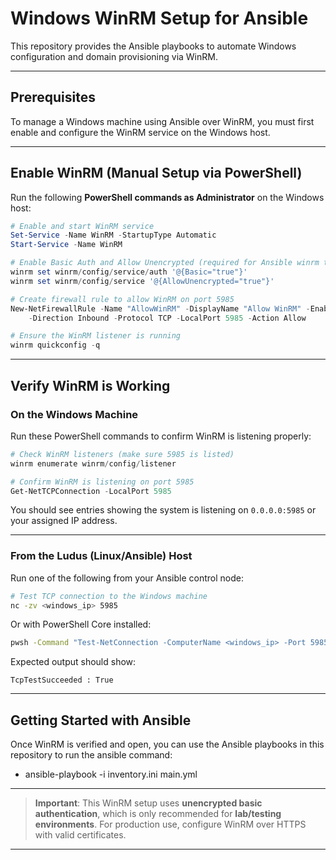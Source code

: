 # Windows WinRM Setup for Ansible

This repository provides the Ansible playbooks to automate Windows configuration and domain provisioning via WinRM.

---

## Prerequisites

To manage a Windows machine using Ansible over WinRM, you must first enable and configure the WinRM service on the Windows host.

---

## Enable WinRM (Manual Setup via PowerShell)

Run the following **PowerShell commands as Administrator** on the Windows host:

```powershell
# Enable and start WinRM service
Set-Service -Name WinRM -StartupType Automatic
Start-Service -Name WinRM

# Enable Basic Auth and Allow Unencrypted (required for Ansible winrm transport basic)
winrm set winrm/config/service/auth '@{Basic="true"}'
winrm set winrm/config/service '@{AllowUnencrypted="true"}'

# Create firewall rule to allow WinRM on port 5985
New-NetFirewallRule -Name "AllowWinRM" -DisplayName "Allow WinRM" -Enabled True `
    -Direction Inbound -Protocol TCP -LocalPort 5985 -Action Allow

# Ensure the WinRM listener is running
winrm quickconfig -q
```

---

## Verify WinRM is Working

### On the Windows Machine

Run these PowerShell commands to confirm WinRM is listening properly:

```powershell
# Check WinRM listeners (make sure 5985 is listed)
winrm enumerate winrm/config/listener

# Confirm WinRM is listening on port 5985
Get-NetTCPConnection -LocalPort 5985
```

You should see entries showing the system is listening on `0.0.0.0:5985` or your assigned IP address.

---

### From the Ludus (Linux/Ansible) Host

Run one of the following from your Ansible control node:

```bash
# Test TCP connection to the Windows machine
nc -zv <windows_ip> 5985
```

Or with PowerShell Core installed:

```bash
pwsh -Command "Test-NetConnection -ComputerName <windows_ip> -Port 5985"
```

Expected output should show:
```
TcpTestSucceeded : True
```

---

## Getting Started with Ansible

Once WinRM is verified and open, you can use the Ansible playbooks in this repository to run the ansible command:

- ansible-playbook -i inventory.ini main.yml

---

> **Important**: This WinRM setup uses **unencrypted basic authentication**, which is only recommended for **lab/testing environments**. For production use, configure WinRM over HTTPS with valid certificates.

---

